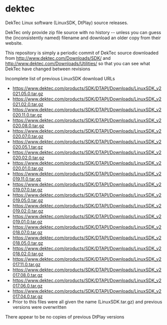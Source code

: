 dektec
======

DekTec Linux software (LinuxSDK, DtPlay) source releases.

DekTec only provide zip file source with no history -- unless you can guess the (inconsistently named) filename and download an older copy from their website.

This repository is simply a periodic commit of DekTec source downloaded from http://www.dektec.com/Downloads/SDK/ and http://www.dektec.com/Downloads/Utilities/ so that you can see what DekTec have changed between revisions


Incomplete list of previous LinuxSDK download URLs
- https://www.dektec.com/products/SDK/DTAPI/Downloads/LinuxSDK_v2021.05.0.tar.gz
- https://www.dektec.com/products/SDK/DTAPI/Downloads/LinuxSDK_v2021.02.0.tar.gz
- https://www.dektec.com/products/SDK/DTAPI/Downloads/LinuxSDK_v2020.11.0.tar.gz
- https://www.dektec.com/products/SDK/DTAPI/Downloads/LinuxSDK_v2020.08.0.tar.gz
- https://www.dektec.com/products/SDK/DTAPI/Downloads/LinuxSDK_v2020.07.0.tar.gz
- https://www.dektec.com/products/SDK/DTAPI/Downloads/LinuxSDK_v2020.05.1.tar.gz
- https://www.dektec.com/products/SDK/DTAPI/Downloads/LinuxSDK_v2020.02.0.tar.gz
- https://www.dektec.com/products/SDK/DTAPI/Downloads/LinuxSDK_v2020.01.0.tar.gz
- https://www.dektec.com/products/SDK/DTAPI/Downloads/LinuxSDK_v2019.11.0.tar.gz
- https://www.dektec.com/products/SDK/DTAPI/Downloads/LinuxSDK_v2019.07.0.tar.gz
- https://www.dektec.com/products/SDK/DTAPI/Downloads/LinuxSDK_v2019.05.0.tar.gz
- https://www.dektec.com/products/SDK/DTAPI/Downloads/LinuxSDK_v2019.02.0.tar.gz
- https://www.dektec.com/products/SDK/DTAPI/Downloads/LinuxSDK_v2019.01.0.tar.gz
- https://www.dektec.com/products/SDK/DTAPI/Downloads/LinuxSDK_v2018.07.0.tar.gz
- https://www.dektec.com/products/SDK/DTAPI/Downloads/LinuxSDK_v2018.05.0.tar.gz
- https://www.dektec.com/products/SDK/DTAPI/Downloads/LinuxSDK_v2018.02.0.tar.gz
- https://www.dektec.com/products/SDK/DTAPI/Downloads/LinuxSDK_v2017.11.0.tar.gz
- https://www.dektec.com/products/SDK/DTAPI/Downloads/LinuxSDK_v2017.08.0.tar.gz
- https://www.dektec.com/products/SDK/DTAPI/Downloads/LinuxSDK_v2017.06.0.tar.gz
- https://www.dektec.com/products/SDK/DTAPI/Downloads/LinuxSDK_v2017.04.0.tar.gz
- Prior to this files were all given the name (LinuxSDK.tar.gz) and previous versions were overwritten

There appear to be no copies of previous DtPlay versions
